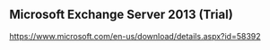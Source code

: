 ## Microsoft Exchange Server 2013 (Trial)

https://www.microsoft.com/en-us/download/details.aspx?id=58392
